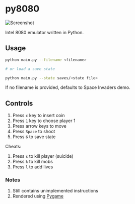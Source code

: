 # py8080

![Screenshot](https://i.imgur.com/vo2DaeX.png "Screenshot")

Intel 8080 emulator written in Python.

## Usage

```bash
python main.py --filename <filename>

# or load a save state

python main.py --state saves/<state file>
```

If no filename is provided, defaults to Space Invaders demo.

## Controls

1. Press `c` key to insert coin
2. Press `1` key to choose player 1
3. Press arrow keys to move
4. Press `Space` to shoot
5. Press `6` to save state

Cheats:
1. Press `s` to kill player (suicide)
2. Press `k` to kill mobs
3. Press `l` to add lives

### Notes

1. Still contains unimplemented instructions
2. Rendered using [Pygame](https://www.pygame.org/wiki/GettingStarted)
